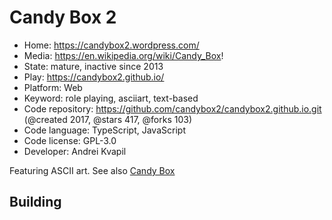 # Candy Box 2

- Home: https://candybox2.wordpress.com/
- Media: https://en.wikipedia.org/wiki/Candy_Box!
- State: mature, inactive since 2013
- Play: https://candybox2.github.io/
- Platform: Web
- Keyword: role playing, asciiart, text-based
- Code repository: https://github.com/candybox2/candybox2.github.io.git (@created 2017, @stars 417, @forks 103)
- Code language: TypeScript, JavaScript
- Code license: GPL-3.0
- Developer: Andrei Kvapil

Featuring ASCII art.
See also [Candy Box](https://github.com/candybox2/candybox)

## Building
